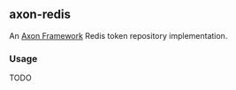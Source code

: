 ## axon-redis

An [Axon Framework](https://github.com/AxonFramework/AxonFramework) Redis token repository implementation.

### Usage

TODO